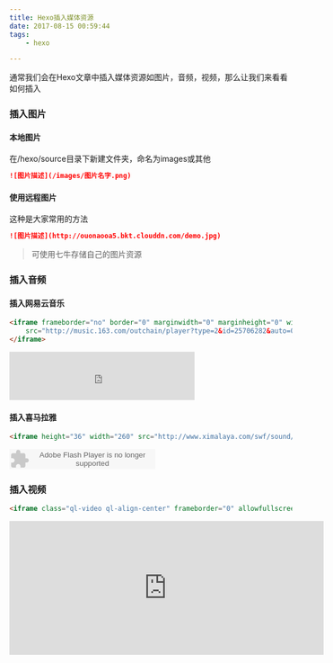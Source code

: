 ```yaml
---
title: Hexo插入媒体资源
date: 2017-08-15 00:59:44
tags:
    - hexo

---
```


通常我们会在Hexo文章中插入媒体资源如图片，音频，视频，那么让我们来看看如何插入

### 插入图片

#### 本地图片
在/hexo/source目录下新建文件夹，命名为images或其他

```markdown
![图片描述](/images/图片名字.png)  
```

#### 使用远程图片
这种是大家常用的方法
```markdown
![图片描述](http://ouonaooa5.bkt.clouddn.com/demo.jpg)  
```

>可使用七牛存储自己的图片资源

### 插入音频

#### 插入网易云音乐

```html
<iframe frameborder="no" border="0" marginwidth="0" marginheight="0" width=330 height=86   
    src="http://music.163.com/outchain/player?type=2&id=25706282&auto=0&height=66">  
</iframe> 
```
<iframe frameborder="no" border="0" marginwidth="0" marginheight="0" width=330 height=86   
    src="http://music.163.com/outchain/player?type=2&id=25706282&auto=0&height=66">  
</iframe> 


#### 插入喜马拉雅

```html
<iframe height="36" width="260" src="http://www.ximalaya.com/swf/sound/red.swf?id=36371956" frameborder=0 allowfullscreen></iframe>
```


<object type="application/x-shockwave-flash" id="ximalaya_player" data="http://www.ximalaya.com/swf/sound/red.swf?id=36371956" width="260" height="36"></object>


### 插入视频

```html
<iframe class="ql-video ql-align-center" frameborder="0" allowfullscreen="true" src="https://www.youtube.com/embed/QHH3iSeDBLo?showinfo=0" height="238" width="560"></iframe>
```

<iframe class="ql-video ql-align-center" frameborder="0" allowfullscreen="true" src="https://www.youtube.com/embed/QHH3iSeDBLo?showinfo=0" height="238" width="560"></iframe>





